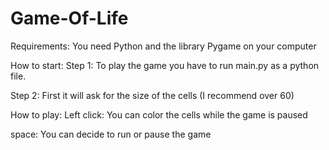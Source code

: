 # Game-Of-Life

Requirements:
You need Python and the library Pygame on your computer


How to start:
Step 1: To play the game you have to run main.py as a python file.

Step 2: First it will ask for the size of the cells (I recommend over 60)

How to play:
Left click: You can color the cells while the game is paused

space: You can decide to run or pause the game
